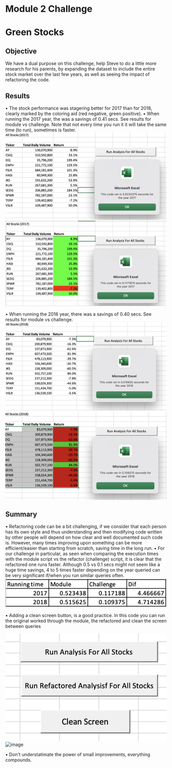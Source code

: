 # Module 2 Challenge

# Green Stocks
## Objective
We have a dual purpose on this challenge, help Steve to do a little more research for his parents, by expanding the dataset to include the entire stock market over the last few years, as well as seeing the impact of refactoring the code.
## Results
•	The stock performance was stagering better for 2017 than for 2018, clearly marked by the coloring aid (red negative, green positive).
•	When running the 2017 year, the  was a savings of 0.41 secs. See results for module vs challenge. Note that not every time you run it it will take the same time (to run), sometimes is faster.
![2017 Module]( https://github.com/TheLittlePrincess/M2_VBA/blob/main/Resources/VBA_Module_2017.png)
![2017 Challenge]( https://github.com/TheLittlePrincess/M2_VBA/blob/main/Resources/VBA_Challenge_2017.png)

•	When running the 2018 year, there was a savings of 0.40 secs. See results for module vs challenge. 
![2018 Module]( https://github.com/TheLittlePrincess/M2_VBA/blob/main/Resources/VBA_Module_2018.png)
![2018 Challenge]( https://github.com/TheLittlePrincess/M2_VBA/blob/main/Resources/VBA_Challenge_2018.png)
## Summary 
•	Refactoring code can be a bit challenging, if we consider that each person has its own style and thus understanding and then modifying code written by other people will depend on how clear and well documented such code is. However, many times improving upon something can be more efficient/easier than starting from scratch, saving time in the long run.
•	For our challenge in particular, as seen when comparing the execution times with the module script vs the refactor (challenge) script, it is clear that the refactored one runs faster. Although 0.5 vs 0.1 secs might not seem like a huge time savings, 4 to 5 times faster depending on the year queried can be very significant if/when you run similar queries often.
![Query time comparison](https://github.com/TheLittlePrincess/M2_VBA/blob/main/Resources/Dif.png)

•	Adding a clean screen button, is a good practice. In this code you can run the original worked through the module, the refactored and clean the screen between queries

![Buttons]( https://github.com/TheLittlePrincess/M2_VBA/blob/main/Resources/Buttons%20Stocks%20Macros.png)
![image](https://user-images.githubusercontent.com/75752314/126882631-029c0f73-906a-439f-b260-ac460e32da8b.png)

•	Don't understatimate the power of small improvements, everything compounds.
